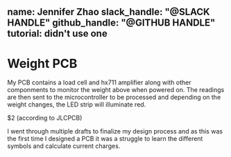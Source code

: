 name: Jennifer Zhao
slack_handle: "@SLACK HANDLE"
github_handle: "@GITHUB HANDLE"
tutorial: didn't use one
---

# Weight PCB 

<!-- Describe your board in 2-3 sentences. What are you making? What will it do? -->
My PCB contains a load cell and hx711 amplifier along with other componments to monitor the weight above 
when powered on. The readings are then sent to the microcontroller to be processed and depending on the 
weight changes, the LED strip will illuminate red. 

<!-- How much is it going to cost? -->
$2 (according to JLCPCB)

<!-- Tell us a little bit about your design process. What were some challenges? What helped? ***Totally optional*** -->
I went through multiple drafts to finalize my design process and as this was the first time I designed a 
PCB it was a struggle to learn the different symbols and calculate current charges. 
